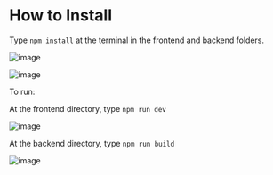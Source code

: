 <h1>How to Install</h1>  

Type `npm install` at the terminal in the frontend and backend folders.

![image](https://github.com/humblecode07/online_forum-MERN_stack-main/assets/123628072/9ff9fe23-fcd3-48e0-94fa-5015c7adbb8d)

![image](https://github.com/humblecode07/online_forum-MERN_stack-main/assets/123628072/76d609fc-24ef-4e74-8499-7c3050ed760e)

To run:

At the frontend directory, type `npm run dev`

![image](https://github.com/humblecode07/online_forum-MERN_stack-main/assets/123628072/88f560db-80fd-4fd6-812e-1d3f54afbe9a)


At the backend directory, type `npm run build`

![image](https://github.com/humblecode07/online_forum-MERN_stack-main/assets/123628072/1e3fa63f-0aff-40b9-abd5-1a5fb0e6ec3d)

